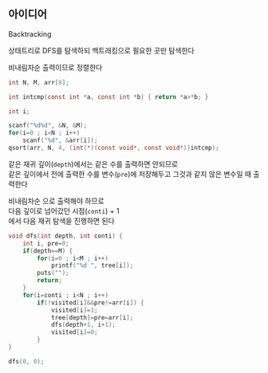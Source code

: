 ## 아이디어
Backtracking  
  
상태트리로 DFS를 탐색하되 백트래킹으로 필요한 곳만 탐색한다  
  
비내림차순 출력이므로 정렬한다
```c
int N, M, arr[8];

int intcmp(const int *a, const int *b) { return *a>*b; }

int i;

scanf("%d%d", &N, &M);
for(i=0 ; i<N ; i++)
	scanf("%d", &arr[i]);
qsort(arr, N, 4, (int(*)(const void*, const void*))intcmp);
```
같은 재귀 깊이(`depth`)에서는 같은 수를 출력하면 안되므로  
같은 깊이에서 전에 출력한 수를 변수(`pre`)에 저장해두고 그것과 같지 않은 변수일 때 출력한다  
  
비내림차순 으로 출력해야 하므로  
다음 깊이로 넘어갔던 시점(`conti`) + 1  
에서 다음 재귀 탐색을 진행하면 된다
```c
void dfs(int depth, int conti) {
	int i, pre=0;
	if(depth==M) {
		for(i=0 ; i<M ; i++)
			printf("%d ", tree[i]);
		puts("");
		return;
	}
	for(i=conti ; i<N ; i++)
		if(!visited[i]&&pre!=arr[i]) {
			visited[i]=1;
			tree[depth]=pre=arr[i];
			dfs(depth+1, i+1);
			visited[i]=0;
		}
}

dfs(0, 0);
```

